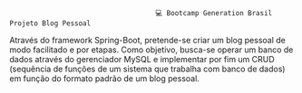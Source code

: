                                         💻 Bootcamp Generation Brasil Projeto Blog Pessoal

​Através do framework Spring-Boot, pretende-se criar um blog pessoal de modo facilitado e por etapas. Como objetivo, busca-se operar um banco de dados através do gerenciador MySQL e implementar por fim um CRUD (sequência de funções de um sistema que trabalha com banco de dados) em função do formato padrão de um blog pessoal.
